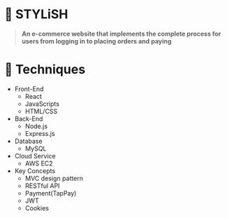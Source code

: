 # :rocket: STYLiSH

> **An e-commerce website that implements the complete process for users from logging in to placing orders and paying**


# :rocket: Techniques

- Front-End
  - React
  - JavaScripts
  - HTML/CSS
- Back-End
  - Node.js
  - Express.js
- Database
  - MySQL
- Cloud Service
  - AWS EC2
- Key Concepts
  - MVC design pattern
  - RESTful API
  - Payment(TapPay)
  - JWT
  - Cookies
